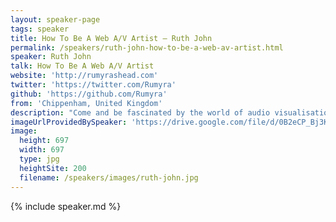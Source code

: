 ```yaml
---
layout: speaker-page
tags: speaker
title: How To Be A Web A/V Artist – Ruth John
permalink: /speakers/ruth-john-how-to-be-a-web-av-artist.html
speaker: Ruth John
talk: How To Be A Web A/V Artist
website: 'http://rumyrashead.com'
twitter: 'https://twitter.com/Rumyra'
github: 'https://github.com/Rumyra'
from: 'Chippenham, United Kingdom'
description: "Come and be fascinated by the world of audio visualisation in a browser. This isn't just about creating stunning data vis to music! We see how we can pipe data realtime into custom properties to enhance our visuals. The speaker re-addresses how we analyse sound via the Web Audio API and proposes a better way of processing the data to better suit music. And, to top it all off, we harness the Web MIDI API for full hardware control as well. You may not think it, but this really is a talk with a great deal of take-aways and new techniques for you to consider in your coding life."
imageUrlProvidedBySpeaker: 'https://drive.google.com/file/d/0B2eCP_Bj3KaMVGxUcWdlTlpubmc/view?usp=sharing'
image:
  height: 697
  width: 697
  type: jpg
  heightSite: 200
  filename: /speakers/images/ruth-john.jpg
---
```


{% include speaker.md %}
